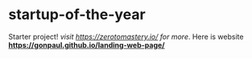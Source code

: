 # startup-of-the-year
Starter project!
*visit https://zerotomastery.io/ for more*.
Here is website **https://gonpaul.github.io/landing-web-page/**
